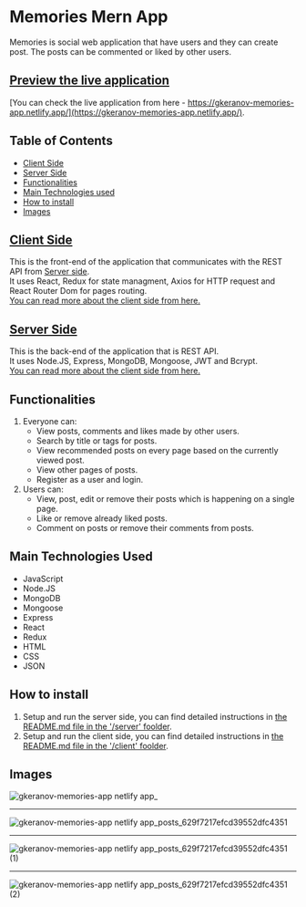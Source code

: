 # Memories Mern App
Memories is social web application that have users and they can create post. The posts can be commented or liked by other users.

## [Preview the live application](https://gkeranov-memories-app.netlify.app/)
[You can check the live application from here - https://gkeranov-memories-app.netlify.app/](https://gkeranov-memories-app.netlify.app/).

## Table of Contents
- [Client Side](#client-side)
- [Server Side](#server-side)
- [Functionalities](#functionalities)
- [Main Technologies used](#main-technologies-used)
- [How to install](#how-to-install)
- [Images](#images)

## [Client Side](/client)
This is the front-end of the application that communicates with the REST API from [Server side](/server).  
It uses React, Redux for state managment, Axios for HTTP request and React Router Dom for pages routing.  
[You can read more about the client side from here.](/client)

## [Server Side](/server)
This is the back-end of the application that is REST API.  
It uses Node.JS, Express, MongoDB, Mongoose, JWT and Bcrypt.  
[You can read more about the client side from here.](/server)

## Functionalities
1. Everyone can:
    - View posts, comments and likes made by other users.
    - Search by title or tags for posts.
    - View recommended posts on every page based on the currently viewed post.
    - View other pages of posts.
    - Register as a user and login.
2. Users can:
    - View, post, edit or remove their posts which is happening on a single page.
    - Like or remove already liked posts.
    - Comment on posts or remove their comments from posts.

## Main Technologies Used
- JavaScript
- Node.JS
- MongoDB
- Mongoose
- Express
- React
- Redux
- HTML
- CSS
- JSON

## How to install
1. Setup and run the server side, you can find detailed instructions in [the README.md file in the '/server' foolder](/server/README.md).
2. Setup and run the client side, you can find detailed instructions in [the README.md file in the '/client' foolder](/client/README.md).

## Images
![gkeranov-memories-app netlify app_](https://user-images.githubusercontent.com/22518317/172440923-214a51fd-eb21-4c1e-8553-75160a99807d.png)  
  
---  
  
![gkeranov-memories-app netlify app_posts_629f7217efcd39552dfc4351](https://user-images.githubusercontent.com/22518317/172440986-2b0b31a8-194b-4b3e-8b04-ca59037e7213.png)  
  
---  
  
![gkeranov-memories-app netlify app_posts_629f7217efcd39552dfc4351 (1)](https://user-images.githubusercontent.com/22518317/172441005-ff4a0121-d5d3-4760-bea3-5277afbf13d5.png)  
  
---  
  
![gkeranov-memories-app netlify app_posts_629f7217efcd39552dfc4351 (2)](https://user-images.githubusercontent.com/22518317/172441053-5a039b8b-d53f-470e-bfe1-7c594f3c8226.png)  
